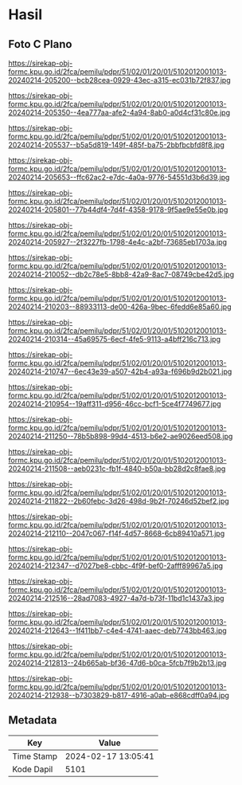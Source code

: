 # Hasil

## Foto C Plano

https://sirekap-obj-formc.kpu.go.id/2fca/pemilu/pdpr/51/02/01/20/01/5102012001013-20240214-205200--bcb28cea-0929-43ec-a315-ec031b72f837.jpg

https://sirekap-obj-formc.kpu.go.id/2fca/pemilu/pdpr/51/02/01/20/01/5102012001013-20240214-205350--4ea777aa-afe2-4a94-8ab0-a0d4cf31c80e.jpg

https://sirekap-obj-formc.kpu.go.id/2fca/pemilu/pdpr/51/02/01/20/01/5102012001013-20240214-205537--b5a5d819-149f-485f-ba75-2bbfbcbfd8f8.jpg

https://sirekap-obj-formc.kpu.go.id/2fca/pemilu/pdpr/51/02/01/20/01/5102012001013-20240214-205653--ffc62ac2-e7dc-4a0a-9776-54551d3b6d39.jpg

https://sirekap-obj-formc.kpu.go.id/2fca/pemilu/pdpr/51/02/01/20/01/5102012001013-20240214-205801--77b44df4-7d4f-4358-9178-9f5ae9e55e0b.jpg

https://sirekap-obj-formc.kpu.go.id/2fca/pemilu/pdpr/51/02/01/20/01/5102012001013-20240214-205927--2f3227fb-1798-4e4c-a2bf-73685eb1703a.jpg

https://sirekap-obj-formc.kpu.go.id/2fca/pemilu/pdpr/51/02/01/20/01/5102012001013-20240214-210052--db2c78e5-8bb8-42a9-8ac7-08749cbe42d5.jpg

https://sirekap-obj-formc.kpu.go.id/2fca/pemilu/pdpr/51/02/01/20/01/5102012001013-20240214-210203--88933113-de00-426a-9bec-6fedd6e85a60.jpg

https://sirekap-obj-formc.kpu.go.id/2fca/pemilu/pdpr/51/02/01/20/01/5102012001013-20240214-210314--45a69575-6ecf-4fe5-9113-a4bff216c713.jpg

https://sirekap-obj-formc.kpu.go.id/2fca/pemilu/pdpr/51/02/01/20/01/5102012001013-20240214-210747--6ec43e39-a507-42b4-a93a-f696b9d2b021.jpg

https://sirekap-obj-formc.kpu.go.id/2fca/pemilu/pdpr/51/02/01/20/01/5102012001013-20240214-210954--19aff311-d956-46cc-bcf1-5ce4f7749677.jpg

https://sirekap-obj-formc.kpu.go.id/2fca/pemilu/pdpr/51/02/01/20/01/5102012001013-20240214-211250--78b5b898-99d4-4513-b6e2-ae9026eed508.jpg

https://sirekap-obj-formc.kpu.go.id/2fca/pemilu/pdpr/51/02/01/20/01/5102012001013-20240214-211508--aeb0231c-fb1f-4840-b50a-bb28d2c8fae8.jpg

https://sirekap-obj-formc.kpu.go.id/2fca/pemilu/pdpr/51/02/01/20/01/5102012001013-20240214-211822--2b60febc-3d26-498d-9b2f-70246d52bef2.jpg

https://sirekap-obj-formc.kpu.go.id/2fca/pemilu/pdpr/51/02/01/20/01/5102012001013-20240214-212110--2047c067-f14f-4d57-8668-6cb89410a571.jpg

https://sirekap-obj-formc.kpu.go.id/2fca/pemilu/pdpr/51/02/01/20/01/5102012001013-20240214-212347--d7027be8-cbbc-4f9f-bef0-2afff89967a5.jpg

https://sirekap-obj-formc.kpu.go.id/2fca/pemilu/pdpr/51/02/01/20/01/5102012001013-20240214-212516--28ad7083-4927-4a7d-b73f-11bd1c1437a3.jpg

https://sirekap-obj-formc.kpu.go.id/2fca/pemilu/pdpr/51/02/01/20/01/5102012001013-20240214-212643--1f411bb7-c4e4-4741-aaec-deb7743bb463.jpg

https://sirekap-obj-formc.kpu.go.id/2fca/pemilu/pdpr/51/02/01/20/01/5102012001013-20240214-212813--24b665ab-bf36-47d6-b0ca-5fcb7f9b2b13.jpg

https://sirekap-obj-formc.kpu.go.id/2fca/pemilu/pdpr/51/02/01/20/01/5102012001013-20240214-212938--b7303829-b817-4916-a0ab-e868cdff0a94.jpg


## Metadata

| Key        | Value               |
| ---------- | ------------------- |
| Time Stamp | 2024-02-17 13:05:41 |
| Kode Dapil | 5101                |




